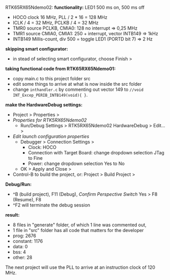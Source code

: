 RTK65RX65Ndemo02:
**functionality:** LED1 500 ms on, 500 ms off
- HOCO clock 16 MHz, PLL / 2 * 16 = 128 MHz
- ICLK / 4 = 32 MHz, PCLKB / 4 = 32 MHz
- TMR0 source PCLKB, CMIA0: 128 no interrupt => 0,25 MHz
- TMR1 source CMIA0, CMIA1: 250 + interrupt, vector INTB149 => 1kHz
- INTB149 Millis-count, div 500 = toggle LED1 (PORTD bit 7) => 2 Hz

**skipping smart configurator:**
- in stead of selecting smart configurator, choose Finish >

**taking functional code from RTK65RX65Ndemo01:**
- copy main.c to this project folder src
- edit some things to arrive at what is now inside the src folder
- change `inthandler.c` by commenting out vector 149 to
  `//void INT_Excep_PERIB_INTB149(void){ }`.

**make the HardwareDebug settings:**
- Project > Properties >
- _Properties for RTK5RX65Ndemo02_
  - Run/Debug Settings > RTK5RX65Ndemo02 HardwareDebug > Edit... >
- _Edit launch configuration properties_
  - Debugger > Connection Settings >
    - Clock: HOCO
    - Connection with Target Board: change dropdown selection JTag to Fine
    - Power: change dropdown selection Yes to No
  - OK > Apply and Close >
- Control-B to build the project, or: Project > Build Project >

**Debug/Run:**
- ^B (build project), F11 (Debug), _Confirm Perspective Switch_ Yes >
  F8 (Resume), F8  
- ^F2 will terminate the debug session

**result:**
 - 8 files in "generate" folder, of which 1 line was commented out,
 - 1 file in "src" folder has all code that matters for the developer
 - prog: 2676
 - constant: 1176
 - data: 0
 - bss: 4
 - other: 28

The next project will use the PLL to arrive at an instruction clock of 120 MHz.
 